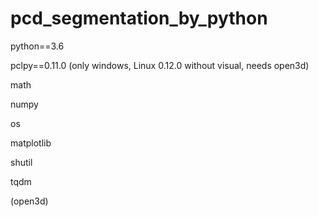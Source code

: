 # pcd_segmentation_by_python
python==3.6

pclpy==0.11.0 (only windows, Linux 0.12.0 without visual, needs open3d)

math

numpy

os

matplotlib

shutil

tqdm

(open3d)
